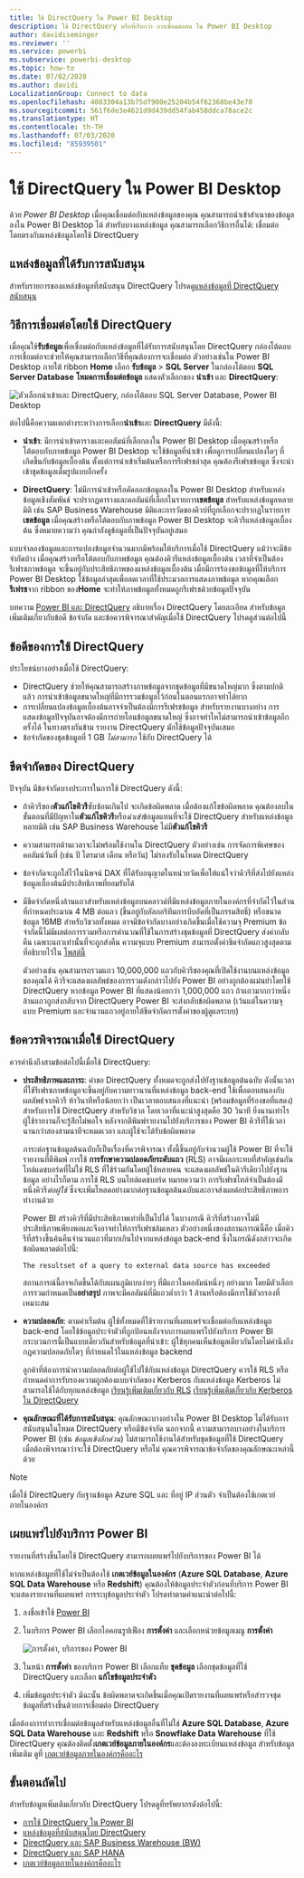 ```yaml
---
title: ใช้ DirectQuery ใน Power BI Desktop
description: ใช้ DirectQuery หรือที่เรียกว่า การเชื่อมต่อสด ใน Power BI Desktop
author: davidiseminger
ms.reviewer: ''
ms.service: powerbi
ms.subservice: powerbi-desktop
ms.topic: how-to
ms.date: 07/02/2020
ms.author: davidi
LocalizationGroup: Connect to data
ms.openlocfilehash: 4083304a13b75df900e25204b54f62368be43e70
ms.sourcegitcommit: 561f6de3e4621d9d439dd54fab458ddca78ace2c
ms.translationtype: HT
ms.contentlocale: th-TH
ms.lasthandoff: 07/03/2020
ms.locfileid: "85939501"
---
```

# <a name="use-directquery-in-power-bi-desktop"></a>ใช้ DirectQuery ใน Power BI Desktop
ด้วย *Power BI Desktop* เมื่อคุณเชื่อมต่อกับแหล่งข้อมูลของคุณ คุณสามารถนำเข้าสำเนาของข้อมูลลงใน Power BI Desktop ได้ สำหรับบางแหล่งข้อมูล คุณสามารถเลือกวิธีการอื่นได้: เชื่อมต่อโดยตรงกับแหล่งข้อมูลโดยใช้ DirectQuery

## <a name="supported-data-sources"></a>แหล่งข้อมูลที่ได้รับการสนับสนุน
สำหรับรายการของแหล่งข้อมูลที่สนับสนุน DirectQuery โปรดดู[แหล่งข้อมูลที่ DirectQuery สนับสนุน](power-bi-data-sources.md)

## <a name="how-to-connect-using-directquery"></a>วิธีการเชื่อมต่อโดยใช้ DirectQuery
เมื่อคุณใช้**รับข้อมูล**เพื่อเชื่อมต่อกับแหล่งข้อมูลที่ได้รับการสนับสนุนโดย DirectQuery กล่องโต้ตอบการเชื่อมต่อจะช่วยให้คุณสามารถเลือกวิธีที่คุณต้องการจะเชื่อมต่อ ตัวอย่างเช่นใน Power BI Desktop ภายใต้ ribbon **Home** เลือก **รับข้อมูล** > **SQL Server** ในกล่องโต้ตอบ **SQL Server Database** **โหมดการเชื่อมต่อข้อมูล** แสดงตัวเลือกของ **นำเข้า** และ **DirectQuery**:

![ตัวเลือกนำเข้าและ DirectQuery, กล่องโต้ตอบ SQL Server Database, Power BI Desktop](media/desktop-use-directquery/directquery_sqlserverdb.png)

ต่อไปนี้คือความแตกต่างระหว่างการเลือก**นำเข้า**และ **DirectQuery** มีดังนี้:

- **นำเข้า**: มีการนำเข้าตารางและคอลัมน์ที่เลือกลงใน Power BI Desktop เมื่อคุณสร้างหรือโต้ตอบกับภาพข้อมูล Power BI Desktop จะใช้ข้อมูลที่นำเข้า เพื่อดูการเปลี่ยนแปลงใดๆ ที่เกิดขึ้นกับข้อมูลเบื้องต้น ตั้งแต่การนำเข้าเริ่มต้นหรือการรีเฟรชล่าสุด คุณต้องรีเฟรชข้อมูล ซึ่งจะนำเข้าชุดข้อมูลเต็มรูปแบบอีกครั้ง

- **DirectQuery**: ไม่มีการนำเข้าหรือคัดลอกข้อมูลลงใน Power BI Desktop สำหรับแหล่งข้อมูลเชิงสัมพันธ์ จะปรากฏตารางและคอลัมน์ที่เลือกในรายการ**เขตข้อมูล** สำหรับแหล่งข้อมูลหลายมิติ เช่น SAP Business Warehouse มิติและการวัดของคิวบ์ที่ถูกเลือกจะปรากฏในรายการ**เขตข้อมูล** เมื่อคุณสร้างหรือโต้ตอบกับภาพข้อมูล Power BI Desktop จะคิวรีแหล่งข้อมูลเบื้องต้น ซึ่งหมายความว่า คุณกำลังดูข้อมูลที่เป็นปัจจุบันอยู่เสมอ

แบบจำลองข้อมูลและการแปลงข้อมูลจำนวนมากมีพร้อมให้บริการเมื่อใช้ DirectQuery แม้ว่าจะมีข้อจำกัดบ้าง เมื่อคุณสร้างหรือโต้ตอบกับภาพข้อมูล คุณต้องคิวรีแหล่งข้อมูลเบื้องต้น เวลาที่จำเป็นต้องรีเฟรชภาพข้อมูล จะขึ้นอยู่กับประสิทธิภาพของแหล่งข้อมูลเบื้องต้น เมื่อมีการร้องขอข้อมูลที่ให้บริการ Power BI Desktop ใช้ข้อมูลล่าสุดเพื่อลดเวลาที่ใช้ประมวลการแสดงภาพข้อมูล หากคุณเลือก**รีเฟรช**จาก ribbon ของ**Home** จะทำให้ภาพข้อมูลทั้งหมดถูกรีเฟรชด้วยข้อมูลปัจจุบัน

บทความ [Power BI และ DirectQuery](desktop-directquery-about.md) อธิบายเรื่อง DirectQuery โดยละเอียด สำหรับข้อมูลเพิ่มเติมเกี่ยวกับข้อดี ข้อจำกัด และข้อควรพิจารณาสำคัญเมื่อใช้ DirectQuery โปรดดูส่วนต่อไปนี้

## <a name="benefits-of-using-directquery"></a>ข้อดีของการใช้ DirectQuery
ประโยชน์บางอย่างเมื่อใช้ DirectQuery:

- DirectQuery ช่วยให้คุณสามารถสร้างภาพข้อมูลจากชุดข้อมูลที่มีขนาดใหญ่มาก ซึ่งตามปกติแล้ว การนำเข้าข้อมูลขนาดใหญ่ที่มีการรวมข้อมูลไว้ก่อนในตอนแรกอาจทำได้ยาก
- การเปลี่ยนแปลงข้อมูลเบื้องต้นอาจจำเป็นต้องมีการรีเฟรชข้อมูล สำหรับรายงานบางอย่าง การแสดงข้อมูลปัจจุบันอาจต้องมีการถ่ายโอนข้อมูลขนาดใหญ่ ซึ่งอาจทำใหไม่สามารถนำเข้าข้อมูลอีกครั้งได้ ในทางตรงกันข้าม รายงาน DirectQuery มักใช้ข้อมูลปัจจุบันเสมอ
- ข้อจำกัดของชุดข้อมูลที่ 1 GB *ไม่สามารถ* ใช้กับ DirectQuery ได้

## <a name="limitations-of-directquery"></a>ขีดจำกัดของ DirectQuery
ปัจจุบัน มีข้อจำกัดบางประการในการใช้ DirectQuery ดังนี้:

- ถ้าคิวรีของ**ตัวแก้ไขคิวรี**ซับซ้อนเกินไป จะเกิดข้อผิดพลาด เมื่อต้องแก้ไขข้อผิดพลาด คุณต้องลบในขั้นตอนที่มีปัญหาใน**ตัวแก้ไขคิวรี**หรือ*นำเข้า*ข้อมูลแทนที่จะใช้ DirectQuery สำหรับแหล่งข้อมูลหลายมิติ เช่น SAP Business Warehouse ไม่มี**ตัวแก้ไขคิวรี**

- ความสามารถด้านเวลาจะไม่พร้อมใช้งานใน DirectQuery ตัวอย่างเช่น การจัดการพิเศษของคอลัมน์วันที่ (เช่น ปี ไตรมาส เดือน หรือวัน) ไม่รองรับในโหมด DirectQuery

- ข้อจำกัดจะถูกใส่ไว้ในนิพจน์ DAX ที่ได้รับอนุญาตในหน่วยวัดเพื่อให้แน่ใจว่าคิวรีที่ส่งไปยังแหล่งข้อมูลเบื้องต้นมีประสิทธิภาพที่ยอมรับได้

- มีขีดจำกัดหนึ่งล้านแถวสำหรับแหล่งข้อมูลบนคลาวด์ที่มีแหล่งข้อมูลภายในองค์กรที่จำกัดไว้ในส่วนที่กำหนดประมาณ 4 MB ต่อแถว (ขึ้นอยู่กับอัลกอริทึมการบีบอัดที่เป็นกรรมสิทธิ์) หรือขนาดข้อมูล 16MB สำหรับวิชวลทั้งหมด อาจมีข้อจำกัดบางอย่างเกิดขึ้นเมื่อใช้ความจุ Premium ข้อจำกัดนี้ไม่มีผลต่อการรวมหรือการคำนวณที่ใช้ในการสร้างชุดข้อมูลที่ DirectQuery ส่งค่ากลับคืน เฉพาะแถวเท่านั้นที่จะถูกส่งคืน ความจุแบบ Premium สามารถตั้งค่าขีดจำกัดแถวสูงสุดตามที่อธิบายไว้ใน [โพสต์นี้](https://powerbi.microsoft.com/blog/five-new-power-bi-premium-capacity-settings-is-available-on-the-portal-preloaded-with-default-values-admin-can-review-and-override-the-defaults-with-their-preference-to-better-fence-their-capacity/) 

    ตัวอย่างเช่น คุณสามารถรวมแถว 10,000,000 แถวกับคิวรีของคุณที่เปิดใช้งานบนแหล่งข้อมูลของคุณได้ คิวรีจะแสดงผลลัพธ์ของการรวมดังกล่าวไปยัง Power BI อย่างถูกต้องแม่นยำโดยใช้ DirectQuery หากข้อมูล Power BI ที่แสดงน้อยกว่า 1,000,000 แถว ถ้าแถวมากกว่าหนึ่งล้านแถวถูกส่งกลับจาก DirectQuery Power BI จะส่งกลับข้อผิดพลาด (เว้นแต่ในความจุแบบ Premium และจำนวนแถวอยู่ภายใต้ขีดจำกัดการตั้งค่าของผู้ดูแลระบบ)


## <a name="important-considerations-when-using-directquery"></a>ข้อควรพิจารณาเมื่อใช้ DirectQuery
ควรคำนึงถึงสามข้อต่อไปนี้เมื่อใช้ DirectQuery:

- **ประสิทธิภาพและภาระ**: คำขอ DirectQuery ทั้งหมดจะถูกส่งไปยังฐานข้อมูลต้นฉบับ ดังนั้นเวลาที่ใช้รีเฟรชภาพข้อมูลจะขึ้นอยู่กับความยาวนานที่แหล่งข้อมูล back-end ใช้เพื่อตอบสนองกับผลลัพธ์จากคิวรี ห้าวินาทีหรือน้อยกว่า เป็นเวลาตอบสนองที่แนะนำ (พร้อมข้อมูลที่ร้องขอที่แสดง) สำหรับการใช้ DirectQuery สำหรับวิชวล โดยเวลาที่แนะนำสูงสุดคือ 30 วินาที ยิ่งนานเท่าไร ผู้ใช้รายงานก็จะรู้สึกไม่พอใจ หลังจากตีพิมพ์รายงานไปยังบริการของ Power BI คิวรีที่ใช้เวลานานกว่าสองสามนาทีจะหมดเวลา และผู้ใช้จะได้รับข้อผิดพลาด
  
    ภาระต่อฐานข้อมูลต้นฉบับก็เป็นเรื่องที่ควรพิจารณา ทั้งนี้ขึ้นอยู่กับจำนวนผู้ใช้ Power BI ที่จะใช้รายงานที่ตีพิมพ์ การใช้ **การรักษาความปลอดภัยระดับแถว** (RLS) อาจมีผลกระทบที่สำคัญเช่นกัน ไทล์แดชบอร์ดที่ไม่ใช่ RLS ที่ใช้ร่วมกันโดยผู้ใช้หลายคน จะแสดงผลลัพธ์ในคิวรีเดียวไปยังฐานข้อมูล อย่างไรก็ตาม การใช้ RLS บนไทล์แดชบอร์ด หมายความว่า การรีเฟรชไทล์จำเป็นต้องมีหนึ่งคิวรี*ต่อผู้ใช้* ซึ่งจะเพิ่มโหลดอย่างมากต่อฐานข้อมูลต้นฉบับและอาจส่งผลต่อประสิทธิภาพการทำงานด้วย
  
    Power BI สร้างคิวรีที่มีประสิทธิภาพเท่าที่เป็นไปได้ ในบางกรณี คิวรีที่สร้างอาจไม่มีประสิทธิภาพเพียงพอและจึงอาจทำให้การรีเฟรชล้มเหลว ตัวอย่างหนึ่งของสถานการณ์นี้คือ เมื่อคิวรีที่สร้างขึ้นค้นคืนจำนวนแถวที่มากเกินไปจากแหล่งข้อมูล back-end ซึ่งในกรณีดังกล่าวจะเกิดข้อผิดพลาดต่อไปนี้:

    ```output
    The resultset of a query to external data source has exceeded
    ```
  
    สถานการณ์นี้อาจเกิดขึ้นได้กับแผนภูมิแบบง่ายๆ ที่มีแถวในคอลัมน์หนึ่งๆ อย่างมาก โดยมีตัวเลือกการรวมกำหนดเป็น**อย่าสรุป** ภาพจะมีคอลัมน์ที่มีแถวต่ำกว่า 1 ล้านหรือต้องมีการใช้ตัวกรองที่เหมาะสม

- **ความปลอดภัย**: ตามค่าเริ่มต้น ผู้ใช้ทั้งหมดที่ใช้รายงานที่เผยแพร่จะเชื่อมต่อกับแหล่งข้อมูล back-end โดยใช้ข้อมูลประจำตัวที่ถูกป้อนหลังจากการเผยแพร่ไปยังบริการ Power BI กระบวนการนี้เป็นแบบเดียวกันสำหรับข้อมูลที่นำเข้า: ผู้ใช้ทุกคนเห็นข้อมูลเดียวกันโดยไม่คำนึงถึงกฎความปลอดภัยใดๆ ที่กำหนดไว้ในแหล่งข้อมูล backend

    ลูกค้าที่ต้องการนำความปลอดภัยต่อผู้ใช้ไปใช้กับแหล่งข้อมูล DirectQuery ควรใช้ RLS หรือกำหนดค่าการรับรองความถูกต้องแบบจำกัดของ Kerberos กับแหล่งข้อมูล Kerberos ไม่สามารถใช้ได้กับทุกแหล่งข้อมูล [เรียนรู้เพิ่มเติมเกี่ยวกับ RLS](../admin/service-admin-rls.md) [เรียนรู้เพิ่มเติมเกี่ยวกับ Kerberos ใน DirectQuery](service-gateway-sso-kerberos.md)

- **คุณลักษณะที่ได้รับการสนับสนุน**: คุณลักษณะบางอย่างใน Power BI Desktop ไม่ได้รับการสนับสนุนในโหมด DirectQuery หรือมีข้อจำกัด นอกจากนี้ ความสามารถบางอย่างในบริการ Power BI (เช่น *ข้อมูลเชิงลึกด่วน*) ไม่สามารถใช้งานได้สำหรับชุดข้อมูลที่ใช้ DirectQuery เมื่อต้องพิจารณาว่าจะใช้ DirectQuery หรือไม่ คุณควรพิจารณาข้อจำกัดของคุณลักษณะเหล่านี้ด้วย

> [!NOTE]
> เมื่อใช้ DirectQuery กับฐานข้อมูล Azure SQL และ ที่อยู่ IP ส่วนตัว จำเป็นต้องใช้เกตเวย์ภายในองค์กร 

## <a name="publish-to-the-power-bi-service"></a>เผยแพร่ไปยังบริการ Power BI
รายงานที่สร้างขึ้นโดยใช้ DirectQuery สามารถเผยแพร่ไปยังบริการของ Power BI ได้

หากแหล่งข้อมูลที่ใช้ไม่จำเป็นต้องใช้ **เกตเวย์ข้อมูลในองค์กร** (**Azure SQL Database**, **Azure SQL Data Warehouse** หรือ **Redshift**) คุณต้องให้ข้อมูลประจำตัวก่อนที่บริการ Power BI จะแสดงรายงานที่แผยแพร่ การระบุข้อมูลประจำตัว โปรดทำตามคำแนะนำต่อไปนี้:

1. ลงชื่อเข้าใช้ [Power BI](https://www.powerbi.com/)
2. ในบริการ Power BI เลือกไอคอนรูปเฟือง **การตั้งค่า** และเลือกหน่วยข้อมูลเมนู **การตั้งค่า**

    ![การตั้งค่า, บริการของ Power BI](media/desktop-use-directquery/directquery_pbiservicesettings.png)

3. ในหน้า **การตั้งค่า** ของบริการ Power BI เลือกแท็บ **ชุดข้อมูล** เลือกชุดข้อมูลที่ใช้ DirectQuery และเลือก **แก้ไขข้อมูลประจำตัว**

4. เพิ่มข้อมูลประจำตัว มิฉะนั้น ข้อผิดพลาดจะเกิดขึ้นเมื่อคุณเปิดรายงานที่เผยแพร่หรือสำรวจชุดข้อมูลที่สร้างขึ้นด้วยการเชื่อมต่อ DirectQuery

เมื่อต้องการทำการเชื่อมต่อข้อมูลสำหรับแหล่งข้อมูลอื่นที่ไม่ใช่ **Azure SQL Database**, **Azure SQL Data Warehouse** และ **Redshift** หรือ **Snowflake Data Warehouse** ที่ใช้ DirectQuery คุณต้องติดตั้ง**เกตเวย์ข้อมูลภายในองค์กร**และต้องลงทะเบียนแหล่งข้อมูล สำหรับข้อมูลเพิ่มเติม ดูที่ [เกตเวย์ข้อมูลภายในองค์กรคืออะไร](service-gateway-onprem.md)

## <a name="next-steps"></a>ขั้นตอนถัดไป
สำหรับข้อมูลเพิ่มเติมเกี่ยวกับ DirectQuery โปรดดูที่ทรัพยากรดังต่อไปนี้:

- [การใช้ DirectQuery ใน Power BI](desktop-directquery-about.md)
- [แหล่งข้อมูลที่สนับสนุนโดย DirectQuery](power-bi-data-sources.md)
- [DirectQuery และ SAP Business Warehouse (BW)](desktop-directquery-sap-bw.md)
- [DirectQuery และ SAP HANA](desktop-directquery-sap-hana.md)
- [เกตเวย์ข้อมูลภายในองค์กรคืออะไร](service-gateway-onprem.md)
